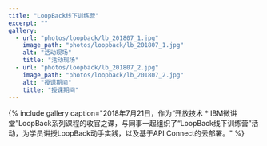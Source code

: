 ```yaml
---
title: "LoopBack线下训练营"
excerpt: ""
gallery:
  - url: "photos/loopback/lb_201807_1.jpg"
    image_path: "photos/loopback/lb_201807_1.jpg"
    alt: "活动现场"
    title: "活动现场"
  - url: "photos/loopback/lb_201807_2.jpg"
    image_path: "photos/loopback/lb_201807_2.jpg"
    alt: "授课期间"
    title: "授课期间"
---
```


{% include gallery caption="2018年7月21日，作为“开放技术 * IBM微讲堂”LoopBack系列课程的收官之课，与同事一起组织了“LoopBack线下训练营”活动，为学员讲授LoopBack动手实践，以及基于API Connect的云部署。" %}

